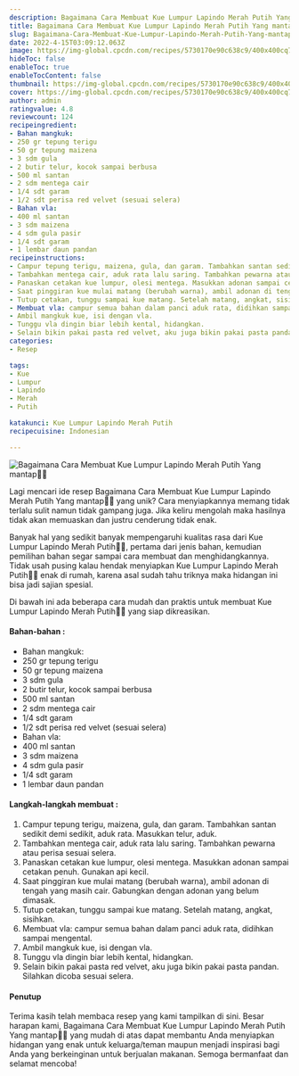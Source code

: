 ```yaml
---
description: Bagaimana Cara Membuat Kue Lumpur Lapindo Merah Putih Yang mantap"
title: Bagaimana Cara Membuat Kue Lumpur Lapindo Merah Putih Yang mantap
slug: Bagaimana-Cara-Membuat-Kue-Lumpur-Lapindo-Merah-Putih-Yang-mantap
date: 2022-4-15T03:09:12.063Z
image: https://img-global.cpcdn.com/recipes/5730170e90c638c9/400x400cq70/photo.jpg
hideToc: false
enableToc: true
enableTocContent: false
thumbnail: https://img-global.cpcdn.com/recipes/5730170e90c638c9/400x400cq70/photo.jpg
cover: https://img-global.cpcdn.com/recipes/5730170e90c638c9/400x400cq70/photo.jpg
author: admin
ratingvalue: 4.8
reviewcount: 124
recipeingredient:
- Bahan mangkuk:
- 250 gr tepung terigu
- 50 gr tepung maizena
- 3 sdm gula
- 2 butir telur, kocok sampai berbusa
- 500 ml santan
- 2 sdm mentega cair
- 1/4 sdt garam
- 1/2 sdt perisa red velvet (sesuai selera)
- Bahan vla:
- 400 ml santan
- 3 sdm maizena
- 4 sdm gula pasir
- 1/4 sdt garam
- 1 lembar daun pandan
recipeinstructions:
- Campur tepung terigu, maizena, gula, dan garam. Tambahkan santan sedikit demi sedikit, aduk rata. Masukkan telur, aduk.
- Tambahkan mentega cair, aduk rata lalu saring. Tambahkan pewarna atau perisa sesuai selera.
- Panaskan cetakan kue lumpur, olesi mentega. Masukkan adonan sampai cetakan penuh. Gunakan api kecil.
- Saat pinggiran kue mulai matang (berubah warna), ambil adonan di tengah yang masih cair. Gabungkan dengan adonan yang belum dimasak.
- Tutup cetakan, tunggu sampai kue matang. Setelah matang, angkat, sisihkan.
- Membuat vla: campur semua bahan dalam panci aduk rata, didihkan sampai mengental.
- Ambil mangkuk kue, isi dengan vla.
- Tunggu vla dingin biar lebih kental, hidangkan.
- Selain bikin pakai pasta red velvet, aku juga bikin pakai pasta pandan. Silahkan dicoba sesuai selera.
categories:
- Resep

tags:
- Kue
- Lumpur
- Lapindo
- Merah
- Putih

katakunci: Kue Lumpur Lapindo Merah Putih
recipecuisine: Indonesian

---
```


![Bagaimana Cara Membuat Kue Lumpur Lapindo Merah Putih Yang mantap👩‍🍳](https://img-global.cpcdn.com/recipes/5730170e90c638c9/400x400cq70/photo.jpg)

Lagi mencari ide resep Bagaimana Cara Membuat Kue Lumpur Lapindo Merah Putih Yang mantap👩‍🍳 yang unik? Cara menyiapkannya memang tidak terlalu sulit namun tidak gampang juga. Jika keliru mengolah maka hasilnya tidak akan memuaskan dan justru cenderung tidak enak.

Banyak hal yang sedikit banyak mempengaruhi kualitas rasa dari Kue Lumpur Lapindo Merah Putih👩‍🍳, pertama dari jenis bahan, kemudian pemilihan bahan segar sampai cara membuat dan menghidangkannya. Tidak usah pusing kalau hendak menyiapkan Kue Lumpur Lapindo Merah Putih👩‍🍳 enak di rumah, karena asal sudah tahu triknya maka hidangan ini bisa jadi sajian spesial.

Di bawah ini ada beberapa cara mudah dan praktis untuk membuat Kue Lumpur Lapindo Merah Putih👩‍🍳 yang siap dikreasikan.

<!--inarticleads1-->

#### Bahan-bahan :

- Bahan mangkuk:
- 250 gr tepung terigu
- 50 gr tepung maizena
- 3 sdm gula
- 2 butir telur, kocok sampai berbusa
- 500 ml santan
- 2 sdm mentega cair
- 1/4 sdt garam
- 1/2 sdt perisa red velvet (sesuai selera)
- Bahan vla:
- 400 ml santan
- 3 sdm maizena
- 4 sdm gula pasir
- 1/4 sdt garam
- 1 lembar daun pandan

<!--inarticleads2-->

#### Langkah-langkah membuat :

1. Campur tepung terigu, maizena, gula, dan garam. Tambahkan santan sedikit demi sedikit, aduk rata. Masukkan telur, aduk.
1. Tambahkan mentega cair, aduk rata lalu saring. Tambahkan pewarna atau perisa sesuai selera.
1. Panaskan cetakan kue lumpur, olesi mentega. Masukkan adonan sampai cetakan penuh. Gunakan api kecil.
1. Saat pinggiran kue mulai matang (berubah warna), ambil adonan di tengah yang masih cair. Gabungkan dengan adonan yang belum dimasak.
1. Tutup cetakan, tunggu sampai kue matang. Setelah matang, angkat, sisihkan.
1. Membuat vla: campur semua bahan dalam panci aduk rata, didihkan sampai mengental.
1. Ambil mangkuk kue, isi dengan vla.
1. Tunggu vla dingin biar lebih kental, hidangkan.
1. Selain bikin pakai pasta red velvet, aku juga bikin pakai pasta pandan. Silahkan dicoba sesuai selera.

#### Penutup

Terima kasih telah membaca resep yang kami tampilkan di sini. Besar harapan kami, Bagaimana Cara Membuat Kue Lumpur Lapindo Merah Putih Yang mantap👩‍🍳 yang mudah di atas dapat membantu Anda menyiapkan hidangan yang enak untuk keluarga/teman maupun menjadi inspirasi bagi Anda yang berkeinginan untuk berjualan makanan. Semoga bermanfaat dan selamat mencoba!